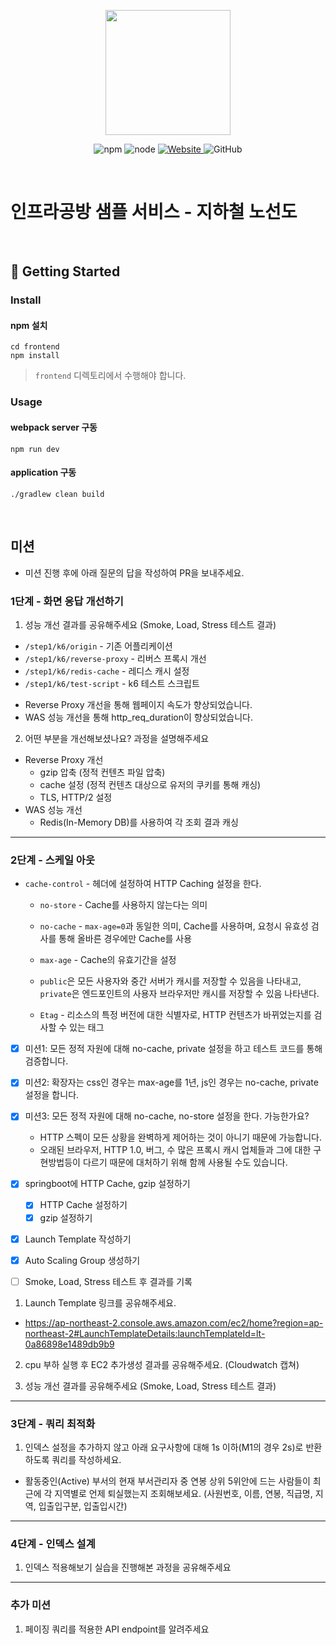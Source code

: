 <p align="center">
    <img width="200px;" src="https://raw.githubusercontent.com/woowacourse/atdd-subway-admin-frontend/master/images/main_logo.png"/>
</p>
<p align="center">
  <img alt="npm" src="https://img.shields.io/badge/npm-%3E%3D%205.5.0-blue">
  <img alt="node" src="https://img.shields.io/badge/node-%3E%3D%209.3.0-blue">
  <a href="https://edu.nextstep.camp/c/R89PYi5H" alt="nextstep atdd">
    <img alt="Website" src="https://img.shields.io/website?url=https%3A%2F%2Fedu.nextstep.camp%2Fc%2FR89PYi5H">
  </a>
  <img alt="GitHub" src="https://img.shields.io/github/license/next-step/atdd-subway-service">
</p>

<br>

# 인프라공방 샘플 서비스 - 지하철 노선도

<br>

## 🚀 Getting Started

### Install
#### npm 설치
```
cd frontend
npm install
```
> `frontend` 디렉토리에서 수행해야 합니다.

### Usage
#### webpack server 구동
```
npm run dev
```
#### application 구동
```
./gradlew clean build
```
<br>

## 미션

* 미션 진행 후에 아래 질문의 답을 작성하여 PR을 보내주세요.


### 1단계 - 화면 응답 개선하기
1. 성능 개선 결과를 공유해주세요 (Smoke, Load, Stress 테스트 결과)
* `/step1/k6/origin` - 기존 어플리케이션
* `/step1/k6/reverse-proxy` - 리버스 프록시 개선
* `/step1/k6/redis-cache` - 레디스 캐시 설정
* `/step1/k6/test-script` - k6 테스트 스크립트

- Reverse Proxy 개선을 통해 웹페이지 속도가 향상되었습니다.
- WAS 성능 개선을 통해 http_req_duration이 향상되었습니다.

2. 어떤 부분을 개선해보셨나요? 과정을 설명해주세요
- Reverse Proxy 개선
  - gzip 압축 (정적 컨텐츠 파일 압축)
  - cache 설정 (정적 컨텐츠 대상으로 유저의 쿠키를 통해 캐싱)
  - TLS, HTTP/2 설정
- WAS 성능 개선
  - Redis(In-Memory DB)를 사용하여 각 조회 결과 캐싱

---

### 2단계 - 스케일 아웃

* `cache-control` - 헤더에 설정하여 HTTP Caching 설정을 한다.
  * `no-store` - Cache를 사용하지 않는다는 의미
  * `no-cache` - `max-age=0`과 동일한 의미, Cache를 사용하며, 요청시 유효성 검사를 통해 올바른 경우에만 Cache를 사용
  * `max-age` - Cache의 유효기간을 설정


  * `public`은 모든 사용자와 중간 서버가 캐시를 저장할 수 있음을 나타내고, `private`은 엔드포인트의 사용자 브라우저만 캐시를 저장할 수 있음 나타낸다.
  * `Etag` - 리소스의 특정 버전에 대한 식별자로, HTTP 컨텐츠가 바뀌었는지를 검사할 수 있는 태그

- [x] 미션1: 모든 정적 자원에 대해 no-cache, private 설정을 하고 테스트 코드를 통해 검증합니다.
- [x] 미션2: 확장자는 css인 경우는 max-age를 1년, js인 경우는 no-cache, private 설정을 합니다.
- [x] 미션3: 모든 정적 자원에 대해 no-cache, no-store 설정을 한다. 가능한가요?
  - HTTP 스펙이 모든 상황을 완벽하게 제어하는 것이 아니기 때문에 가능합니다.
  - 오래된 브라우저, HTTP 1.0, 버그, 수 많은 프록시 캐시 업체들과 그에 대한 구현방법등이 다르기 때문에 대처하기 위해 함께 사용될 수도 있습니다.

- [x] springboot에 HTTP Cache, gzip 설정하기
  - [x] HTTP Cache 설정하기
  - [x] gzip 설정하기
- [x] Launch Template 작성하기
- [x] Auto Scaling Group 생성하기
- [ ] Smoke, Load, Stress 테스트 후 결과를 기록

1. Launch Template 링크를 공유해주세요.
- https://ap-northeast-2.console.aws.amazon.com/ec2/home?region=ap-northeast-2#LaunchTemplateDetails:launchTemplateId=lt-0a86898e1489db9b9

2. cpu 부하 실행 후 EC2 추가생성 결과를 공유해주세요. (Cloudwatch 캡쳐)


3. 성능 개선 결과를 공유해주세요 (Smoke, Load, Stress 테스트 결과)


---

### 3단계 - 쿼리 최적화

1. 인덱스 설정을 추가하지 않고 아래 요구사항에 대해 1s 이하(M1의 경우 2s)로 반환하도록 쿼리를 작성하세요.

- 활동중인(Active) 부서의 현재 부서관리자 중 연봉 상위 5위안에 드는 사람들이 최근에 각 지역별로 언제 퇴실했는지 조회해보세요. (사원번호, 이름, 연봉, 직급명, 지역, 입출입구분, 입출입시간)

---

### 4단계 - 인덱스 설계

1. 인덱스 적용해보기 실습을 진행해본 과정을 공유해주세요

---

### 추가 미션

1. 페이징 쿼리를 적용한 API endpoint를 알려주세요
